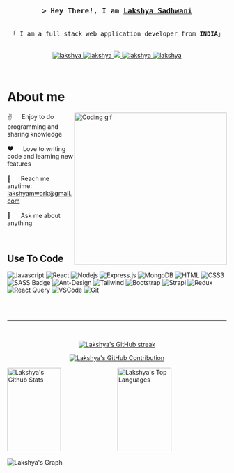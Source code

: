 
<!-- Intro  -->
<h3 align="center">
        <samp>&gt; Hey There!, I am
                <b><a target="_blank" href="https://code2lakshya.github.io/Portfolio-live/">Lakshya Sadhwani</a></b>
        </samp>
</h3>


<p align="center"> 
  <samp>
    <br>
    「 I am a full stack web application developer from <strong>INDIA</strong>」
    <br>
    <br>
  </samp>
</p>

<p align="center">
 <a href="https://code2lakshya.github.io/Portfolio-live/" target="blank">
  <img src="https://img.shields.io/badge/Website-DC143C?style=for-the-badge&logo=medium&logoColor=white" alt="lakshya" />
 </a>
 <a href="https://www.linkedin.com/in/lakshya-sadhwani-13a007247/" target="_blank">
  <img src="https://img.shields.io/badge/LinkedIn-0077B5?style=for-the-badge&logo=linkedin&logoColor=white" alt="lakshya"/>
 </a>
 <a href="https://twitter.com/I_sadhwani" target="_blank">
  <img src="https://img.shields.io/badge/Twitter-1DA1F2?style=for-the-badge&logo=twitter&logoColor=white" />
 </a>
 <a href="https://www.instagram.com/_ilakshya_/" target="_blank">
  <img src="https://img.shields.io/badge/Instagram-fe4164?style=for-the-badge&logo=instagram&logoColor=white" alt="lakshya" />
 </a> 
 <a href="https://www.facebook.com/lakshya.sadhwani" target="_blank">
  <img src="https://img.shields.io/badge/Facebook-20BEFF?&style=for-the-badge&logo=facebook&logoColor=white" alt="lakshya"  />
  </a> 
</p>
<br />

<!-- About Section -->
 # About me
 
<p>
 <img align="right" width="350" src="/assets/programmer.gif" alt="Coding gif" />
  
 ✌️ &emsp; Enjoy to do programming and sharing knowledge <br/><br/>
 ❤️ &emsp; Love to writing code and learning new features<br/><br/>
 📧 &emsp; Reach me anytime: lakshyamwork@gmail.com<br/><br/>
 💬 &emsp; Ask me about anything 

</p>

<br/>

## Use To Code

![Javascript](https://img.shields.io/badge/Javascript-F0DB4F?style=for-the-badge&labelColor=black&logo=javascript&logoColor=F0DB4F)
![React](https://img.shields.io/badge/-React-61DBFB?style=for-the-badge&labelColor=black&logo=react&logoColor=61DBFB)
![Nodejs](https://img.shields.io/badge/Nodejs-3C873A?style=for-the-badge&labelColor=black&logo=node.js&logoColor=3C873A)
![Express.js](https://img.shields.io/badge/Express.js-000000?style=for-the-badge&logo=express&logoColor=white)
![MongoDB](https://img.shields.io/badge/MongoDB-4EA94B?style=for-the-badge&logo=mongodb&logoColor=white)
![HTML](https://img.shields.io/badge/HTML5-E34F26?style=for-the-badge&logo=html5&logoColor=white)
![CSS3](https://img.shields.io/badge/CSS3-1572B6?style=for-the-badge&logo=css3&logoColor=white)
![SASS Badge](https://img.shields.io/badge/Sass-CC6699?style=for-the-badge&logo=sass&logoColor=white)
![Ant-Design](https://img.shields.io/badge/AntDesign-0170FE?style=for-the-badge&logo=antdesign&logoColor=white)
![Tailwind](https://img.shields.io/badge/Tailwind_CSS-092749?style=for-the-badge&logo=tailwindcss&logoColor=06B6D4&labelColor=000000)
![Bootstrap](https://img.shields.io/badge/Bootstrap-563D7C?style=for-the-badge&logo=bootstrap&logoColor=white)
![Strapi](https://img.shields.io/badge/strapi-2E7EEA?style=for-the-badge&logo=strapi&logoColor=white)
![Redux](https://img.shields.io/badge/Redux-593D88?style=for-the-badge&logo=redux&logoColor=white)
![React Query](https://img.shields.io/badge/-React_Query-FF4154?style=for-the-badge&logo=react%20query&logoColor=white)
![VSCode](https://img.shields.io/badge/Visual_Studio-0078d7?style=for-the-badge&logo=visual%20studio&logoColor=white)
![Git](https://img.shields.io/badge/Git-F05032?style=for-the-badge&logo=git&logoColor=white)

<br/>


<br/>
<hr/>
<br/>

<p align="center">
  <a href="https://github.com/code2Lakshya">
    <img src="https://github-readme-streak-stats.herokuapp.com/?user=code2Lakshya&theme=radical&border=7F3FBF&background=0D1117" alt="Lakshya's GitHub streak"/>
  </a>
</p>

<p align="center">
  <a href="https://github.com/code2Lakshya">
    <img src="https://github-profile-summary-cards.vercel.app/api/cards/profile-details?username=code2Lakshya&theme=radical" alt="Lakshya's GitHub Contribution"/>
  </a>
</p>

<a> 
    <a href="https://github.com/code2Lakshya"><img alt="Lakshya's Github Stats" src="https://denvercoder1-github-readme-stats.vercel.app/api?username=code2Lakshya&show_icons=true&count_private=true&theme=react&border_color=7F3FBF&bg_color=0D1117&title_color=F85D7F&icon_color=F8D866" height="192px" width="49.5%"/></a>
  <a href="https://github.com/code2Lakshya"><img alt="Lakshya's Top Languages" src="https://denvercoder1-github-readme-stats.vercel.app/api/top-langs/?username=code2Lakshya&langs_count=8&layout=compact&theme=react&border_color=7F3FBF&bg_color=0D1117&title_color=F85D7F&icon_color=F8D866" height="192px" width="49.5%"/></a>
  <br/>
</a>


![Lakshya's Graph](https://github-readme-activity-graph.vercel.app/graph?username=code2Lakshya&custom_title=Lakshya%20Sadhwani's%20GitHub%20Activity%20Graph&bg_color=0D1117&color=7F3FBF&line=7F3FBF&point=7F3FBF&area_color=FFFFFF&title_color=FFFFFF&area=true)
